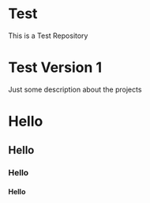 # Test
This is a Test Repository

# Test Version 1
Just some description about the projects


# Hello
## Hello
### Hello
#### Hello
